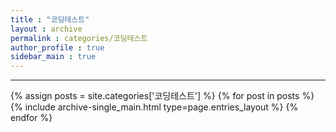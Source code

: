 ```yaml
---
title : "코딩테스트"
layout : archive
permalink : categories/코딩테스트
author_profile : true
sidebar_main : true
---
```

<!-- 공백이 포함되어 있는 카테고리 이름의 경우 site.categories['a b c'] 이런식으로! -->

***

{% assign posts = site.categories['코딩테스트'] %} <!-- site.categories.example -->
{% for post in posts %} {% include archive-single_main.html type=page.entries_layout %} {% endfor %}
